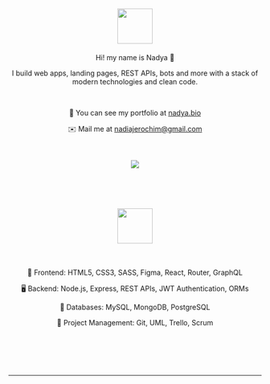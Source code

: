 <body>
  <div class="header">
    <div class="text" align="center">
      <h1>
        <img src="https://github.com/ny4ndya/ny4ndya/blob/main/pic.svg" width="70px">
      </h1>
      <p>Hi! my name is Nadya 👋</p>
      <p>I build web apps, landing pages, REST APIs, bots and more with a stack of modern technologies and clean code.</p>
      <br>
      <p align="center">💼  You can see my portfolio at <a href="https://nadya.bio/">nadya.bio</a>
      <p align="center">✉️  Mail me at <a href="mailto:nadiajerochim@gmail.com">nadiajerochim@gmail.com</a></p>
      <br></br>
      <a href="https://www.linkedin.com/in/nadiajerochim/"><img src="https://img.shields.io/badge/LinkedIn-0077B5?style=for-the-badge&logo=linkedin&logoColor=white" /></a>
      <br></br>
    </div>
    <br></br>
    <div class="text">
      <h2 align="center">
        <img src="https://github.com/ny4ndya/ny4ndya/blob/main/logo.svg" width="70px">
      </h2>
      <br>
      <p align="center">📱 Frontend: HTML5, CSS3, SASS, Figma, React, Router, GraphQL</p>
      <p align="center">🖥️ Backend: Node.js, Express, REST APIs, JWT Authentication, ORMs</p>
      <p align="center">💾 Databases: MySQL, MongoDB, PostgreSQL</p>
      <p align="center">👥 Project Management: Git, UML, Trello, Scrum</p>
      <p align="center"> </p>
      <br></br>
    </div>
  </div>
  <br></br>
  <hr>
</body>
